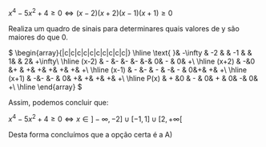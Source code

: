 $x^{4}-5x^{2}+4 \geqslant 0 \iff (x-2)(x+2)(x-1)(x+1) \geqslant 0$

 
Realiza um quadro de sinais para determinares quais valores de y são maiores do que 0. 


$
\begin{array}{|c|c|c|c|c|c|c|c|c|c|}
\hline
\text{ }& -\infty  & -2 &   & -1 &  & 1& & 2& +\infty\\
\hline
(x-2) & - &- &- &- &-& 0& - & 0& +\\
\hline
(x+2) & -&0 &+ & +& +& +& +& +& +\\
\hline
(x-1) & - &- & - & -& - & 0&+& +& +\\
\hline
(x+1)  & -&- &- & 0& +& +& +& +& +\\
\hline
P(x) & + &0 & - & 0& + & 0& -& 0& +\\
\hline
\end{array}
$

Assim, podemos concluir que: 

$x^{4}-5x^{2}+4 \geqslant 0 \iff x\in ]-\infty, -2]\cup [-1,1]\cup [2, +\infty [$

Desta forma concluímos que a opção certa é a A)
